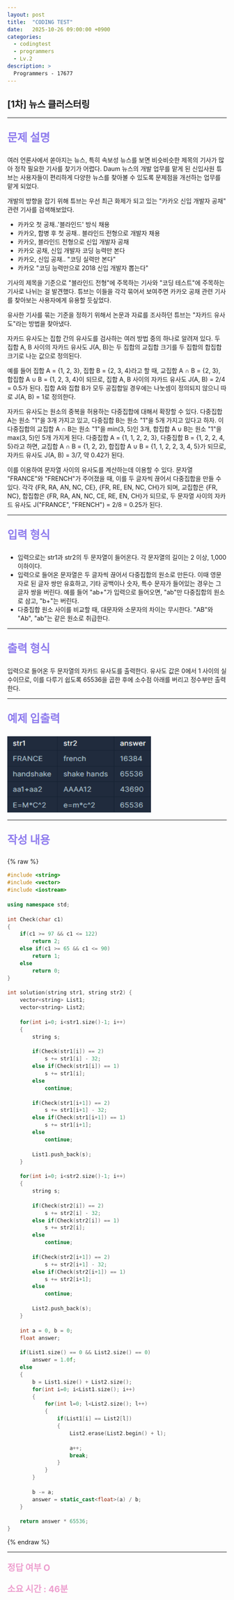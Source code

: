 ```yaml
---
layout: post
title:  "CODING TEST"
date:   2025-10-26 09:00:00 +0900
categories:
  - codingtest
  - programmers
  - Lv.2
description: >
  Programmers - 17677
---
```

## [1차] 뉴스 클러스터링

---

<p style = "color:#8f7cee; font-size:25px; font-weight:bold">
문제 설명
</p>

여러 언론사에서 쏟아지는 뉴스, 특히 속보성 뉴스를 보면 비슷비슷한 제목의 기사가 많아 정작 필요한 기사를 찾기가 어렵다. Daum 뉴스의 개발 업무를 맡게 된 신입사원 튜브는 사용자들이 편리하게 다양한 뉴스를 찾아볼 수 있도록 문제점을 개선하는 업무를 맡게 되었다.

개발의 방향을 잡기 위해 튜브는 우선 최근 화제가 되고 있는 "카카오 신입 개발자 공채" 관련 기사를 검색해보았다.

- 카카오 첫 공채..'블라인드' 방식 채용
- 카카오, 합병 후 첫 공채.. 블라인드 전형으로 개발자 채용
- 카카오, 블라인드 전형으로 신입 개발자 공채
- 카카오 공채, 신입 개발자 코딩 능력만 본다
- 카카오, 신입 공채.. "코딩 실력만 본다"
- 카카오 "코딩 능력만으로 2018 신입 개발자 뽑는다"

기사의 제목을 기준으로 "블라인드 전형"에 주목하는 기사와 "코딩 테스트"에 주목하는 기사로 나뉘는 걸 발견했다. 튜브는 이들을 각각 묶어서 보여주면 카카오 공채 관련 기사를 찾아보는 사용자에게 유용할 듯싶었다.

유사한 기사를 묶는 기준을 정하기 위해서 논문과 자료를 조사하던 튜브는 "자카드 유사도"라는 방법을 찾아냈다.

자카드 유사도는 집합 간의 유사도를 검사하는 여러 방법 중의 하나로 알려져 있다. 두 집합 A, B 사이의 자카드 유사도 J(A, B)는 두 집합의 교집합 크기를 두 집합의 합집합 크기로 나눈 값으로 정의된다.

예를 들어 집합 A = {1, 2, 3}, 집합 B = {2, 3, 4}라고 할 때, 교집합 A ∩ B = {2, 3}, 합집합 A ∪ B = {1, 2, 3, 4}이 되므로, 집합 A, B 사이의 자카드 유사도 J(A, B) = 2/4 = 0.5가 된다. 집합 A와 집합 B가 모두 공집합일 경우에는 나눗셈이 정의되지 않으니 따로 J(A, B) = 1로 정의한다.

자카드 유사도는 원소의 중복을 허용하는 다중집합에 대해서 확장할 수 있다. 다중집합 A는 원소 "1"을 3개 가지고 있고, 다중집합 B는 원소 "1"을 5개 가지고 있다고 하자. 이 다중집합의 교집합 A ∩ B는 원소 "1"을 min(3, 5)인 3개, 합집합 A ∪ B는 원소 "1"을 max(3, 5)인 5개 가지게 된다. 다중집합 A = {1, 1, 2, 2, 3}, 다중집합 B = {1, 2, 2, 4, 5}라고 하면, 교집합 A ∩ B = {1, 2, 2}, 합집합 A ∪ B = {1, 1, 2, 2, 3, 4, 5}가 되므로, 자카드 유사도 J(A, B) = 3/7, 약 0.42가 된다.

이를 이용하여 문자열 사이의 유사도를 계산하는데 이용할 수 있다. 문자열 "FRANCE"와 "FRENCH"가 주어졌을 때, 이를 두 글자씩 끊어서 다중집합을 만들 수 있다. 각각 {FR, RA, AN, NC, CE}, {FR, RE, EN, NC, CH}가 되며, 교집합은 {FR, NC}, 합집합은 {FR, RA, AN, NC, CE, RE, EN, CH}가 되므로, 두 문자열 사이의 자카드 유사도 J("FRANCE", "FRENCH") = 2/8 = 0.25가 된다.

---

<p style = "color:#8f7cee; font-size:25px; font-weight:bold">
입력 형식
</p>

- 입력으로는 str1과 str2의 두 문자열이 들어온다. 각 문자열의 길이는 2 이상, 1,000 이하이다.
- 입력으로 들어온 문자열은 두 글자씩 끊어서 다중집합의 원소로 만든다. 이때 영문자로 된 글자 쌍만 유효하고, 기타 공백이나 숫자, 특수 문자가 들어있는 경우는 그 글자 쌍을 버린다. 예를 들어 "ab+"가 입력으로 들어오면, "ab"만 다중집합의 원소로 삼고, "b+"는 버린다.
- 다중집합 원소 사이를 비교할 때, 대문자와 소문자의 차이는 무시한다. "AB"와 "Ab", "ab"는 같은 원소로 취급한다.

---

<p style = "color:#8f7cee; font-size:25px; font-weight:bold">
출력 형식
</p>

입력으로 들어온 두 문자열의 자카드 유사도를 출력한다. 유사도 값은 0에서 1 사이의 실수이므로, 이를 다루기 쉽도록 65536을 곱한 후에 소수점 아래를 버리고 정수부만 출력한다.

---

<p style = "color:#8f7cee; font-size:25px; font-weight:bold">
예제 입출력
</p>

<img src = "/assets/img/codingtest/17677.png" width = "330" height = "175">

---

<p style = "color:#8f7cee; font-size:25px; font-weight:bold">
작성 내용
</p>

{% raw %}
```cpp
#include <string>
#include <vector>
#include <iostream>

using namespace std;

int Check(char c1)
{
    if(c1 >= 97 && c1 <= 122)
        return 2;
    else if(c1 >= 65 && c1 <= 90)
        return 1;
    else
        return 0;
}

int solution(string str1, string str2) {
    vector<string> List1;
    vector<string> List2;
    
    for(int i=0; i<str1.size()-1; i++)
    {
        string s;
        
        if(Check(str1[i]) == 2)
            s += str1[i] - 32;
        else if(Check(str1[i]) == 1)
            s += str1[i];
        else
            continue;
        
        if(Check(str1[i+1]) == 2)
            s += str1[i+1] - 32;
        else if(Check(str1[i+1]) == 1)
            s += str1[i+1];
        else
            continue;
        
        List1.push_back(s);
    }
    
    for(int i=0; i<str2.size()-1; i++)
    {
        string s;
        
        if(Check(str2[i]) == 2)
            s += str2[i] - 32;
        else if(Check(str2[i]) == 1)
            s += str2[i];
        else
            continue;
        
        if(Check(str2[i+1]) == 2)
            s += str2[i+1] - 32;
        else if(Check(str2[i+1]) == 1)
            s += str2[i+1];
        else
            continue;
        
        List2.push_back(s);
    }
    
    int a = 0, b = 0;
    float answer;
    
    if(List1.size() == 0 && List2.size() == 0)
        answer = 1.0f;
    else
    {
        b = List1.size() + List2.size();
        for(int i=0; i<List1.size(); i++)
        {
            for(int l=0; l<List2.size(); l++)
            {
                if(List1[i] == List2[l])
                {
                    List2.erase(List2.begin() + l);
                    
                    a++;
                    break;
                }
            }
        }
        
        b -= a;
        answer = static_cast<float>(a) / b;
    }
 
    return answer * 65536;
}
```
{% endraw %}

---

<p style = "color:#ed9ece; font-size:20px; font-weight:bold">
정답 여부 O
</p>

<p style = "color:#ed9ece; font-size:20px; font-weight:bold">
소요 시간 : 46분
</p>
